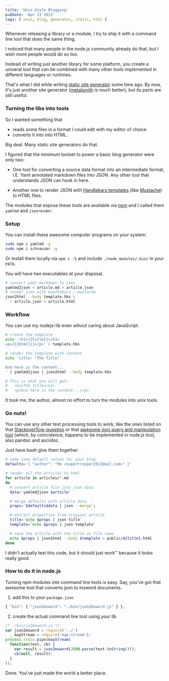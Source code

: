 ```yaml
---
title: 'Unix-Style Blogging'
pubDate: 'Apr 13 2013'
tags: [ unix, blog, generator, static, html ]
---
```


Whenever releasing a library or a module,
I try to ship it with a command line tool
that does the same thing.

I noticed that many people in the node.js community already do that,
but I wish more people would do so too.

Instead of writing just another library for some platform,
you create a univeral tool
that can be combined with
many other tools implemented in different languages or runtimes.

That's what I did while writing
 <a href="/mumpitz">static site generator</a> some time ago.
By now, it's just another site generator
(<a href="http://www.metalsmith.io/">metalsmith</a> is much better),
but its parts are still useful.


### Turning the libs into tools

So I wanted something that

- reads some files in a format I could edit with my editor of choice
- converts it into into HTML.

Big deal. Many static site generators do that.

I figured that the minimum toolset to power a basic blog
generator were only two:

- One tool for converting a source data format into an intermediate format,
 i.E. Yaml annotated markdown files into JSON.
 Any other tool that understands JSON can hook in here.

- Another one to render JSON with
<a href="http://handlebarsjs.com">Handlebars templates</a> (like
<a href="http://mustache.github.io/">Mustache</a>)
 to HTML files.

The modules that expose these tools are available via
 <a href="http://npmjs.org">npm</a> and I called them
`yamlmd` and `jsonrender`.

### Setup

You can install these awesome computer programs on your system:

``` bash
sudo npm i yamlmd -g
sudo npm i schnauzer -g
```

Or install them locally via ```npm i -S```
and include ```./node_modules/.bin/``` in your `PATH`.

You will have two executables at your disposal.

``` bash
# convert yaml-markdown to json
yamlmd2json < article.md > article.json
# render json with handlebars / mustache
json2html --body template.hbs \
  < article.json > article.html
```

### Workflow

You can use my nodejs-lib even wihout caring about JavaScript.

``` bash
# create the template
echo '<h1>{{title}}</h1>
<p>{{{html}}}</p>' > template.hbs

# render the template with content
echo 'title: "The Title"

And here is the content...
' | yamlmd2json | json2html --body template.hbs

# This is what you will get:
#   <h1>The Title</h1>
#   <p>And here is the content...</p>
```

It took me, the author, almost no effort to turn the modules into unix tools.

### Go nuts!

You can use any other text processing tools to work,
like the ones listed on that
<a href="http://http://stackoverflow.com/questions/3858671/unix-command-line-json-parser">Stackoverflow-question</a>
or that <a href="http://http://trentm.com/json/">awesome json query
and manipulation tool</a>
(which, by coincidence, happens to be implemented in node.js too),
 also pandoc and asciidoc.

Just have bash glue them together.

``` bash
# some sane default values for your blog
defaults='{ "author": "Me <supertrooper2013@aol.com>" }'

# render all the articles to html
for article in articles/*.md
do
  # convert article file into json data
  data=`yamlmd2json $article`

  # merge defaults with article data
  props=`$defaults$data | json --merge`;

  # extract properties from original article
  title=`echo $props | json title`
  template=`echo $props | json template`

  # save the article with the title as file name
  echo $props | json2html --body $template > public/${title}.html
done
```

I didn't actually test this code, but it should just work™ because
it looks really good.

### How to do it in node.js

Turning npm modules into command line tools is easy.
Say, you've got that awesome tool that converts json to msword documents.

1. add this to your `package.json`

``` js
{ "bin": { "json2msword": "./bin/json2msword.js" } },
```

2. create the actual command line tool using your lib

``` js
/* ./bin/js2msword.js */
var json2msword = require('../')
  , mapStream = require('map-stream');
process.stdin.pipe(mapStream(
  function(text, cb) {
    var result = json2msword(JSON.parse(text.toString()));
    cb(null, result);
  }
));
```

Done. You've just made the world a better place.
